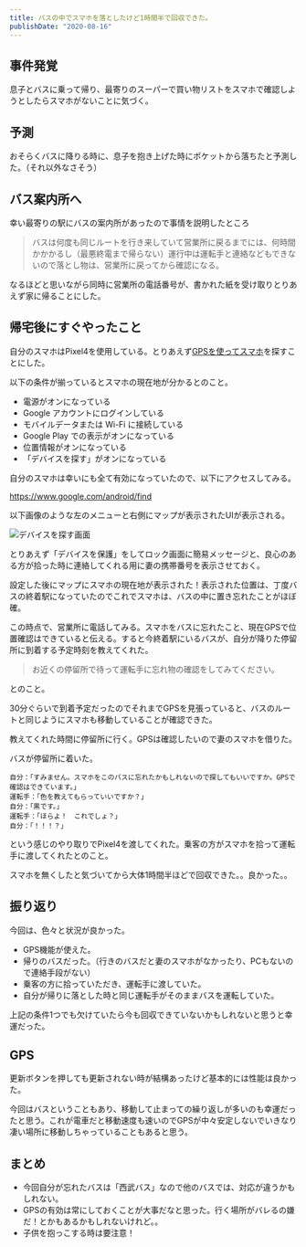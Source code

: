 ```yaml
---
title: バスの中でスマホを落としたけど1時間半で回収できた。
publishDate: "2020-08-16"
---
```


## 事件発覚
息子とバスに乗って帰り、最寄りのスーパーで買い物リストをスマホで確認しようとしたらスマホがないことに気づく。

## 予測
おそらくバスに降りる時に、息子を抱き上げた時にポケットから落ちたと予測した。（それ以外なさそう）

## バス案内所へ
幸い最寄りの駅にバスの案内所があったので事情を説明したところ


> バスは何度も同じルートを行き来していて営業所に戻るまでには、何時間かかかるし（最悪終電まで帰らない）運行中は運転手と連絡などもできないので落とし物は、営業所に戻ってから確認になる。


なるほどと思いながら同時に営業所の電話番号が、書かれた紙を受け取りとりあえず家に帰ることにした。

## 帰宅後にすぐやったこと

自分のスマホはPixel4を使用している。とりあえず[GPSを使ってスマホ](https://support.google.com/pixelphone/answer/9338680?hl=ja)を探すことにした。

以下の条件が揃っているとスマホの現在地が分かるとのこと。
- 電源がオンになっている
- Google アカウントにログインしている
- モバイルデータまたは Wi-Fi に接続している
- Google Play での表示がオンになっている
- 位置情報がオンになっている
- 「デバイスを探す」がオンになっている

自分のスマホは幸いにも全て有効になっていたので、以下にアクセスしてみる。

https://www.google.com/android/find

以下画像のような左のメニューと右側にマップが表示されたUIが表示される。

![デバイスを探す画面](/images/20200816_device_find.png)

とりあえず「デバイスを保護」をしてロック画面に簡易メッセージと、良心のある方が拾った時に連絡してくれる用に妻の携帯番号を表示させておく。

設定した後にマップにスマホの現在地が表示された！表示された位置は、丁度バスの終着駅になっていたのでこれでスマホは、バスの中に置き忘れたことがほぼ確。

この時点で、営業所に電話してみる。スマホをバスに忘れたこと、現在GPSで位置確認はできていると伝える。すると今終着駅にいるバスが、自分が降りた停留所に到着する予定時刻を教えてくれた。


> お近くの停留所で待って運転手に忘れ物の確認をしてみてください。


とのこと。

30分ぐらいで到着予定だったのでそれまでGPSを見張っていると、バスのルートと同じようにスマホも移動していることが確認できた。

教えてくれた時間に停留所に行く。GPSは確認したいので妻のスマホを借りた。

バスが停留所に着いた。

```
自分：「すみません。スマホをこのバスに忘れたかもしれないので探してもいいですか。GPSで確認はできています。」
運転手：「色を教えてもらっていいですか？」
自分：「黒です。」
運転手：「ほらよ！　これでしょ？」
自分：「！！！？」
```

という感じのやり取りでPixel4を渡してくれた。乗客の方がスマホを拾って運転手に渡してくれたとのこと。

スマホを無くしたと気づいてから大体1時間半ほどで回収できた。。良かった。。


## 振り返り
今回は、色々と状況が良かった。

- GPS機能が使えた。
- 帰りのバスだった。（行きのバスだと妻のスマホがなかったり、PCもないので連絡手段がない）
- 乗客の方に拾っていただき、運転手に渡していた。
- 自分が帰りに落とした時と同じ運転手がそのままバスを運転していた。

上記の条件1つでも欠けていたら今も回収できていないかもしれないと思うと幸運だった。

## GPS
更新ボタンを押しても更新されない時が結構あったけど基本的には性能は良かった。

今回はバスということもあり、移動して止まっての繰り返しが多いのも幸運だったと思う。これが電車だと移動速度も速いのでGPSが中々安定しないでいきなり凄い場所に移動しちゃっていることもあると思う。

## まとめ
- 今回自分が忘れたバスは「西武バス」なので他のバスでは、対応が違うかもしれない。
- GPSの有効は常にしておくことが大事だなと思った。行く場所がバレるの嫌だ！とかもあるかもしれないけれど。。
- 子供を抱っこする時は要注意！





<style>
.gatsby-resp-image-wrapper {
  width: 50%;
}
</style>
